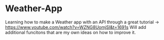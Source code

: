 # Weather-App
Learning how to make a Weather app with an API through a great tutorial -> https://www.youtube.com/watch?v=WZNG8UomjSI&t=1691s
Will add additional funcitons that are my own ideas on how to improve it.
